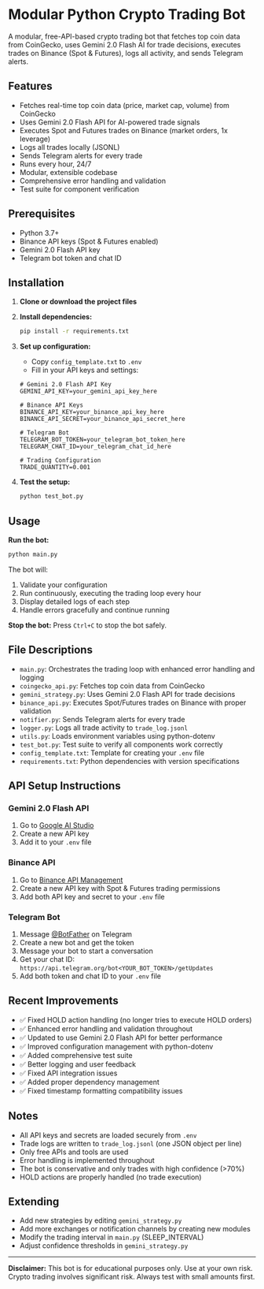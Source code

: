 # Modular Python Crypto Trading Bot

A modular, free-API-based crypto trading bot that fetches top coin data from CoinGecko, uses Gemini 2.0 Flash AI for trade decisions, executes trades on Binance (Spot & Futures), logs all activity, and sends Telegram alerts.

## Features
- Fetches real-time top coin data (price, market cap, volume) from CoinGecko
- Uses Gemini 2.0 Flash API for AI-powered trade signals
- Executes Spot and Futures trades on Binance (market orders, 1x leverage)
- Logs all trades locally (JSONL)
- Sends Telegram alerts for every trade
- Runs every hour, 24/7
- Modular, extensible codebase
- Comprehensive error handling and validation
- Test suite for component verification

## Prerequisites
- Python 3.7+
- Binance API keys (Spot & Futures enabled)
- Gemini 2.0 Flash API key
- Telegram bot token and chat ID

## Installation

1. **Clone or download the project files**

2. **Install dependencies:**
   ```bash
   pip install -r requirements.txt
   ```

3. **Set up configuration:**
   - Copy `config_template.txt` to `.env`
   - Fill in your API keys and settings:
   ```
   # Gemini 2.0 Flash API Key
   GEMINI_API_KEY=your_gemini_api_key_here
   
   # Binance API Keys
   BINANCE_API_KEY=your_binance_api_key_here
   BINANCE_API_SECRET=your_binance_api_secret_here
   
   # Telegram Bot
   TELEGRAM_BOT_TOKEN=your_telegram_bot_token_here
   TELEGRAM_CHAT_ID=your_telegram_chat_id_here
   
   # Trading Configuration
   TRADE_QUANTITY=0.001
   ```

4. **Test the setup:**
   ```bash
   python test_bot.py
   ```

## Usage

**Run the bot:**
```bash
python main.py
```

The bot will:
1. Validate your configuration
2. Run continuously, executing the trading loop every hour
3. Display detailed logs of each step
4. Handle errors gracefully and continue running

**Stop the bot:**
Press `Ctrl+C` to stop the bot safely.

## File Descriptions
- `main.py`: Orchestrates the trading loop with enhanced error handling and logging
- `coingecko_api.py`: Fetches top coin data from CoinGecko
- `gemini_strategy.py`: Uses Gemini 2.0 Flash API for trade decisions
- `binance_api.py`: Executes Spot/Futures trades on Binance with proper validation
- `notifier.py`: Sends Telegram alerts for every trade
- `logger.py`: Logs all trade activity to `trade_log.jsonl`
- `utils.py`: Loads environment variables using python-dotenv
- `test_bot.py`: Test suite to verify all components work correctly
- `config_template.txt`: Template for creating your `.env` file
- `requirements.txt`: Python dependencies with version specifications

## API Setup Instructions

### Gemini 2.0 Flash API
1. Go to [Google AI Studio](https://makersuite.google.com/app/apikey)
2. Create a new API key
3. Add it to your `.env` file

### Binance API
1. Go to [Binance API Management](https://www.binance.com/en/my/settings/api-management)
2. Create a new API key with Spot & Futures trading permissions
3. Add both API key and secret to your `.env` file

### Telegram Bot
1. Message [@BotFather](https://t.me/botfather) on Telegram
2. Create a new bot and get the token
3. Message your bot to start a conversation
4. Get your chat ID: `https://api.telegram.org/bot<YOUR_BOT_TOKEN>/getUpdates`
5. Add both token and chat ID to your `.env` file

## Recent Improvements
- ✅ Fixed HOLD action handling (no longer tries to execute HOLD orders)
- ✅ Enhanced error handling and validation throughout
- ✅ Updated to use Gemini 2.0 Flash API for better performance
- ✅ Improved configuration management with python-dotenv
- ✅ Added comprehensive test suite
- ✅ Better logging and user feedback
- ✅ Fixed API integration issues
- ✅ Added proper dependency management
- ✅ Fixed timestamp formatting compatibility issues

## Notes
- All API keys and secrets are loaded securely from `.env`
- Trade logs are written to `trade_log.jsonl` (one JSON object per line)
- Only free APIs and tools are used
- Error handling is implemented throughout
- The bot is conservative and only trades with high confidence (>70%)
- HOLD actions are properly handled (no trade execution)

## Extending
- Add new strategies by editing `gemini_strategy.py`
- Add more exchanges or notification channels by creating new modules
- Modify the trading interval in `main.py` (SLEEP_INTERVAL)
- Adjust confidence thresholds in `gemini_strategy.py`

---
**Disclaimer:** This bot is for educational purposes only. Use at your own risk. Crypto trading involves significant risk. Always test with small amounts first. 